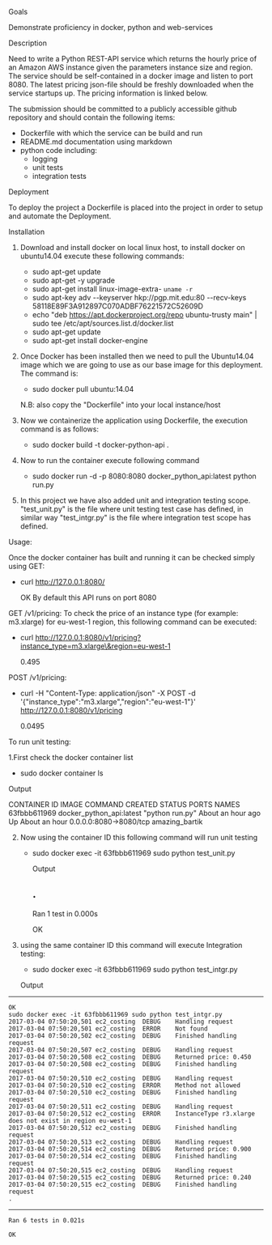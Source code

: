 Goals

Demonstrate proficiency in docker, python and web-services

Description

Need to write a Python REST-API service which returns the hourly price of an Amazon AWS instance given the parameters instance size and region. The service should be self-contained in a docker image and listen to port 8080. The latest pricing json-file should be freshly downloaded when the service startups up. The pricing information is linked below.

The submission should be committed to a publicly accessible github repository and should contain the following items:
- Dockerfile with which the service can be build and run
- README.md documentation using markdown
- python code including:
   - logging
   - unit tests
   - integration tests
   
Deployment

To deploy the project a Dockerfile is placed into the project in order to setup and automate the Deployment.

Installation

1. Download and install docker on local linux host, to install docker on ubuntu14.04 execute these following commands:
   - sudo apt-get update
   - sudo apt-get -y upgrade
   - sudo apt-get install linux-image-extra- `uname -r`
   - sudo apt-key adv --keyserver hkp://pgp.mit.edu:80 --recv-keys 58118E89F3A912897C070ADBF76221572C52609D
   - echo "deb https://apt.dockerproject.org/repo ubuntu-trusty main" | sudo tee /etc/apt/sources.list.d/docker.list
   - sudo apt-get update
   - sudo apt-get install docker-engine

2. Once Docker has been installed then we need to pull the Ubuntu14.04 image which we are going to use as our base image for this deployment. The command is:
   - sudo docker pull ubuntu:14.04
   
    N.B: also copy the "Dockerfile" into your local instance/host

3. Now we containerize the application using Dockerfile, the execution command is as follows:
   - sudo docker build -t docker-python-api .
   
   

4. Now to run the container execute following command
   - sudo docker run -d -p 8080:8080 docker_python_api:latest python run.py

5. In this project we have also added unit and integration testing scope. "test_unit.py" is the file where unit testing test case has defined, in similar way "test_intgr.py" is the file where integration test scope has defined.

Usage:

Once the docker container has built and running it can be checked simply using GET:
   - curl http://127.0.0.1:8080/ 
    
      OK 
By default this API runs on port 8080

GET /v1/pricing:
 To check the price of an instance type (for example: m3.xlarge) for eu-west-1 region, this following command can be executed:
   - curl http://127.0.0.1:8080/v1/pricing?instance_type=m3.xlarge\&region=eu-west-1
    
     0.495

POST /v1/pricing:
   - curl -H "Content-Type: application/json" -X POST -d '{"instance_type":"m3.xlarge","region":"eu-west-1"}' http://127.0.0.1:8080/v1/pricing
     
     0.0495

To run unit testing:

1.First check the docker container list
   - sudo docker container ls

Output

CONTAINER ID        IMAGE                      COMMAND             CREATED             STATUS              PORTS                    NAMES
63fbbb611969        docker_python_api:latest   "python run.py"     About an hour ago   Up About an hour    0.0.0.0:8080->8080/tcp   amazing_bartik

2. Now using the container ID this following command will run unit testing

   - sudo docker exec -it 63fbbb611969 sudo python test_unit.py 

      Output
     
      .
      ----------------------------------------------------------------------
      Ran 1 test in 0.000s

      OK

3. using the same container ID this command will execute Integration testing:
    - sudo docker exec -it 63fbbb611969 sudo python test_intgr.py

     Output
     
----------------------------------------------------------------------


    OK
    sudo docker exec -it 63fbbb611969 sudo python test_intgr.py
    2017-03-04 07:50:20,501 ec2_costing  DEBUG    Handling request
    2017-03-04 07:50:20,501 ec2_costing  ERROR    Not found
    2017-03-04 07:50:20,502 ec2_costing  DEBUG    Finished handling request
    2017-03-04 07:50:20,507 ec2_costing  DEBUG    Handling request 
    2017-03-04 07:50:20,508 ec2_costing  DEBUG    Returned price: 0.450
    2017-03-04 07:50:20,508 ec2_costing  DEBUG    Finished handling request
    2017-03-04 07:50:20,510 ec2_costing  DEBUG    Handling request
    2017-03-04 07:50:20,510 ec2_costing  ERROR    Method not allowed
    2017-03-04 07:50:20,510 ec2_costing  DEBUG    Finished handling request
    2017-03-04 07:50:20,511 ec2_costing  DEBUG    Handling request
    2017-03-04 07:50:20,512 ec2_costing  ERROR    InstanceType r3.xlarge does not exist in region eu-west-1
    2017-03-04 07:50:20,512 ec2_costing  DEBUG    Finished handling request
    2017-03-04 07:50:20,513 ec2_costing  DEBUG    Handling request
    2017-03-04 07:50:20,514 ec2_costing  DEBUG    Returned price: 0.900
    2017-03-04 07:50:20,514 ec2_costing  DEBUG    Finished handling request
    2017-03-04 07:50:20,515 ec2_costing  DEBUG    Handling request
    2017-03-04 07:50:20,515 ec2_costing  DEBUG    Returned price: 0.240
    2017-03-04 07:50:20,515 ec2_costing  DEBUG    Finished handling request
    .
----------------------------------------------------------------------
    Ran 6 tests in 0.021s

    OK
   
   
